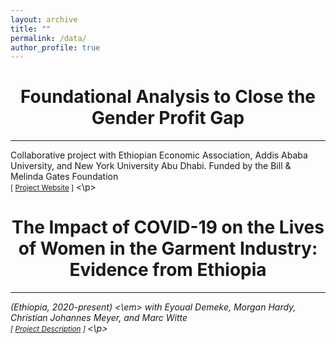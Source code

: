 ```yaml
---
layout: archive
title: ""
permalink: /data/
author_profile: true
---
```


<h1 id="-gender-gaps-">
	<center> Foundational Analysis to Close the Gender Profit Gap </center>
</h1>
<hr>

<p> Collaborative project with Ethiopian Economic Association, Addis Ababa University, and New York University Abu Dhabi. Funded by the Bill & Melinda Gates Foundation
<br>
<small>[ <a href="https://gender-profit-gap.vassarspaces.net/">Project Website</a> ] </small>
<\p>


<h1 id="-covid-19-">
	<center> The Impact of COVID-19 on the Lives of Women in the Garment Industry: Evidence from Ethiopia </center>
</h1>
<hr>

<p> <em> (Ethiopia, 2020-present) <\em> with Eyoual Demeke, Morgan Hardy, Christian Johannes Meyer, and Marc Witte
<br>
<small>[ <a href="https://www.chrmeyer.com/projects/hipcie">Project Description</a> ] </small>
<\p>


